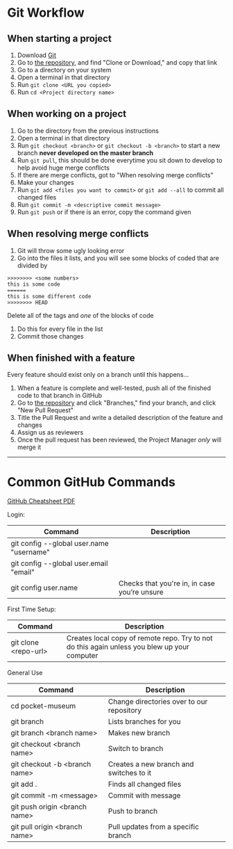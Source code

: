 # Git Workflow	
## When starting a project	
1. Download [Git](https://git-scm.com/download)	
1. Go to [the repository](https://github.com/acm-projects/reverse-climate-change), and find "Clone or Download," and copy that link	
1. Go to a directory on your system	
1. Open a terminal in that directory	
1. Run `git clone <URL you copied>`	
1. Run `cd <Project directory name>`	
## When working on a project	
1. Go to the directory from the previous instructions	
1. Open a terminal in that directory	
1. Run `git checkout <branch>` or `git checkout -b <branch>` to start a new branch **never developed on the master branch**	
1. Run `git pull`, this should be done everytime you sit down to develop to help avoid huge merge conflicts	
1. If there are merge conflicts, got to "When resolving merge conflicts"	
1. Make your changes	
1. Run `git add <files you want to commit>` or `git add --all` to commit all changed files	
1. Run `git commit -m <descriptive commit message>`	
1. Run `git push` or if there is an error, copy the command given	
## When resolving merge conflicts	
1. Git will throw some ugly looking error	
1. Go into the files it lists, and you will see some blocks of coded that are divided by	
```	
>>>>>>>> <some numbers>	
this is some code	
======	
this is some different code	
>>>>>>>> HEAD	
```	
Delete all of the tags and *one* of the blocks of code	
1. Do this for every file in the list	
1. Commit those changes	
## When finished with a feature	
Every feature should exist only on a branch until this happens...	
1. When a feature is complete and well-tested, push all of the finished code to that branch in GitHub	
1. Go to [the repository](https://github.com/acm-projects/reverse-climate-change) and click "Branches," find your branch, and click "New Pull Request"	
1. Title the Pull Request and write a detailed description of the feature and changes	
1. Assign us as reviewers	
1. Once the pull request has been reviewed, the Project Manager *only* will merge it

---

# Common GitHub Commands
[GitHub Cheatsheet PDF](https://www.atlassian.com/dam/jcr:8132028b-024f-4b6b-953e-e68fcce0c5fa/atlassian-git-cheatsheet.pdf)

Login:

| Command | Description |
| ------ | ------ |
| git config --global user.name "username" |  |
| git config --global user.email "email" |  |
| git config user.name | Checks that you're in, in case you’re unsure |

First Time Setup:

| Command | Description |
| ------ | ------ |
| git clone <repo-url<null>> | Creates local copy of remote repo. Try to not do this again unless you blew up your computer |

General Use

| Command | Description |
| ------ | ------ |
| cd pocket-museum | Change directories over to our repository |
| git branch | Lists branches for you |
| git branch <branch name<null>> | Makes new branch |
| git checkout <branch name<null>> | Switch to branch |
| git checkout -b <branch name<null>> | Creates a new branch and switches to it |
| git add . | Finds all changed files |
| git commit -m <message<null>> | Commit with message |
| git push origin <branch name<null>> | Push to branch |
| git pull origin <branch name<null>> | Pull updates from a specific branch |

